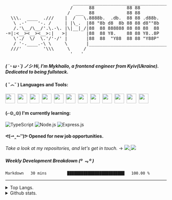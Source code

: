 <pre>
                         ___________________________________________________________________________
                        /      88            88 88                                   88     88      \     \\\.  ____  .///
                       /  ___  88            88 88                                   88     88  ___  \     \ .-'    '-. / 
  \\\.  ____  .///    |  /   \.8888b.  .db.  88 88 .d88b.   88  88  88 .d88b. 88d888 88  .d888 /   \  | ./-./.'\__/\__/'.\ 
   \ .-'    '-. /     | |\_.  |88 "8b d8  8b 88 88 d8""8b   88  88  88 d8""8b 8P"    88 d8" 88|  ._/| |<   |:<__><__><__>:|=-
   /.'\__/\__/'.\.-\. |\|__|_/|88  88 888888 88 88 88  88   88  88  88 88  88 88     88 88  88|\_|__|/| '\-'\'./  \/  \.'/
-=|:<__><__><__>:|   >|       |88  88 Y8.    88 88 Y8..8P   Y8b 88 d8P Y8..8P 88     88 Y8b 88|       |     / '-.____.-' \
   \'./  \/  \.'/'-/' |       |88  88  "Y88  88 88 "Y88P"    "Y8888P"  "Y88P" 88     88  "Y888|       |    ///'        '\\\
   / '-.____.-\ \     \       |_______________________________________________________________|       /
  ///'        '\\\     \     /                                                                 \     / 
                        '___'                                                                   '___'      
</pre>

##### ( ´◔ ω◔`) ノシ Hi, I'm Mykhailo, a frontend engineer from Kyiv(Ukraine). Dedicated to being fullstack.

#### ( ˇ෴ˇ ) Languages and Tools:
<span><img src="https://cdn.jsdelivr.net/gh/devicons/devicon@latest/icons/html5/html5-plain.svg" width="30px"></span>&nbsp;
<span><img src="https://cdn.jsdelivr.net/gh/devicons/devicon@latest/icons/css3/css3-plain.svg" width="30px"></span>&nbsp;
<span><img src="https://cdn.jsdelivr.net/gh/devicons/devicon@latest/icons/sass/sass-original.svg" width="30px"></span>&nbsp;
<span><img src="https://cdn.jsdelivr.net/gh/devicons/devicon@latest/icons/javascript/javascript-original.svg" width="30px"></span>&nbsp;
<span><img src="https://cdn.jsdelivr.net/gh/devicons/devicon@latest/icons/git/git-original.svg" width="30px"></span>&nbsp;
<span><img src="https://cdn.jsdelivr.net/gh/devicons/devicon@latest/icons/react/react-original.svg" width="30px"></span>&nbsp;
<span><img src="https://cdn.jsdelivr.net/gh/devicons/devicon@latest/icons/redux/redux-original.svg" width="30px"></span>&nbsp;
<span><img src="https://cdn.jsdelivr.net/gh/devicons/devicon@latest/icons/handlebars/handlebars-original.svg" width="30px"></span>&nbsp;
<span><img src="https://cdn.jsdelivr.net/gh/devicons/devicon@latest/icons/materialui/materialui-original.svg" width="30px"></span>&nbsp;
<span><img src="https://cdn.jsdelivr.net/gh/devicons/devicon@latest/icons/npm/npm-original-wordmark.svg" width="30px"></span>&nbsp;
<span><img src="https://cdn.jsdelivr.net/gh/devicons/devicon@latest/icons/ubuntu/ubuntu-plain.svg" width="30px"></span>&nbsp;
<span><img src="https://cdn.jsdelivr.net/gh/devicons/devicon@latest/icons/vscode/vscode-original.svg" width="30px"></span>&nbsp;

#### (⌐⊙_⊙) I'm currently learning:
![TypeScript](https://img.shields.io/badge/TypeScript-007ACC?style=for-the-badge&logo=typescript&logoColor=white)
![Node.js](https://img.shields.io/badge/Node.js-339933?style=for-the-badge&logo=nodedotjs&logoColor=white)
![Express.js](https://img.shields.io/badge/Express.js-000000?style=for-the-badge&logo=express&logoColor=white)

#### ᕙ(⇀‸↼‶)ᕗ Opened for new job opportunities.
<i>Take a look at my repositories, and let's get in touch.</i> → 
<a href="https://www.linkedin.com/in/identityapproved">
  <img src="https://img.shields.io/badge/LinkedIn-0077B5?style=for-the-badge&logo=linkedin&logoColor=white"/>
</a>
<a href="mailto:identityapproved@gmail.com">
  <img src="https://img.shields.io/badge/Gmail-D14836?style=for-the-badge&logo=gmail&logoColor=white"/>
</a>

##### Weekly Development Breakdown (º ﹃ º ) 
<!--START_SECTION:waka-->
```text
Markdown   30 mins         █████████████████████████   100.00 % 
```
<!--END_SECTION:waka-->

<hr>
<details>
<summary>Top Langs.</summary>
<p align="center">
<img src="https://github-readme-stats.vercel.app/api/top-langs/?username=identityapproved&show_icons=true&theme=github_dark" alt="top-langs" />
</p>
</details>
<details>
<summary>Github stats.</summary>
<p align="center">
<img width="49%" src="https://github-readme-streak-stats.herokuapp.com/?user=identityapproved&theme=tokyonight_duo" />
<img width="49%" src="https://github-readme-stats.vercel.app/api?username=identityapproved&show_icons=true&theme=tokyonight" alt="github-stats" />
</p>
</details>
</hr>

